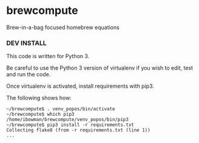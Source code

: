 # brewcompute
Brew-in-a-bag focused homebrew equations 

### DEV INSTALL

This code is written for Python 3. 

Be careful to use the Python 3 version of virtualenv if you wish to edit, test and run the code. 

Once virtualenv is activated, install requirements with pip3. 

The following shows how: 

```~/brewcompute$ python3 -m venv venv_popos
~/brewcompute$ . venv_popos/bin/activate
~/brewcompute$ which pip3
/home/ibowman/brewcompute/venv_popos/bin/pip3
~/brewcompute$ pip3 install -r requirements.txt
Collecting flake8 (from -r requirements.txt (line 1))
...
```
